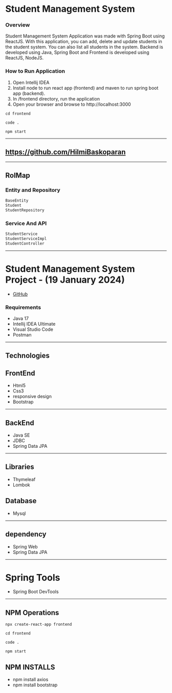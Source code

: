 # Student Management System

### Overview
Student Management System Application was made with Spring Boot using ReactJS. With this application, you can add, delete and update students in the student system. You can also list all students in the system. 
Backend is developed using Java, Spring Boot and Frontend is developed using ReactJS, NodeJS.

### How to Run Application

1. Open Intellij IDEA
2. Install node to run react app (frontend) and maven to run spring boot app (backend).
3. In /frontend directory, run the application
4. Open your browser and browse to http://localhost:3000


`cd frontend`

`code .`

`npm start`



---
https://github.com/HilmiBaskoparan
---


---
## RolMap

### Entity and Repository
```sh
BaseEntity
Student
StudentRepository
```

### Service And API
```sh
StudentService
StudentServiceImpl
StudentController
```


---
#  Student Management System Project - (19 January 2024)
* [GitHub](https://github.com/HilmiBaskoparan/StudentManagementSystem)

### Requirements
- Java 17
- Intellij IDEA Ultimate
- Visual Studio Code
- Postman

---

## Technologies
## FrontEnd
- Html5
- Css3
- responsive design
- Bootstrap


---

## BackEnd
* Java SE
* JDBC
* Spring Data JPA

---

## Libraries
- Thymeleaf
- Lombok

## Database
- Mysql

---
## dependency
- Spring Web
- Spring Data JPA

---
# Spring Tools
- Spring Boot DevTools

---

## NPM Operations
`npx create-react-app frontend`

`cd frontend`

`code .`

`npm start`

## NPM INSTALLS
- npm install axios
- npm install bootstrap